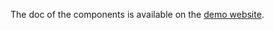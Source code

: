 The doc of the components is available on the [demo website](https://amadeusitgroup.github.io/AgnosUI/latest/docs/angular/components/accordion/examples).
